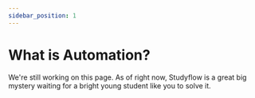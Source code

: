 ```yaml
---
sidebar_position: 1
---
```


# What is Automation?

We're still working on this page. As of right now, Studyflow is a great big mystery waiting for a bright young student like you to solve it.
